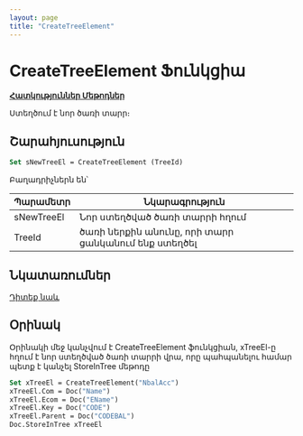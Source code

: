 ```yaml
---
layout: page
title: "CreateTreeElement"
---
```


# CreateTreeElement Ֆունկցիա

[**Հատկություններ Մեթոդներ**](../../AsTreeElement.md)

Ստեղծում է նոր ծառի տարր։

## Շարահյուսություն

``` vb
Set sNewTreeEl = CreateTreeElement (TreeId)
```
Բաղադրիչներն են՝
    
| Պարամետր | Նկարագրություն |
|--|--|
| sNewTreeEl | Նոր ստեղծված ծառի տարրի հղում |
| TreeId | ծառի ներքին անունը, որի տարր ցանկանում ենք ստեղծել |

## Նկատառումներ

[Դիտեք նաև](../../../constructors.html)

## Օրինակ

Օրինակի մեջ կանչվում է CreateTreeElement ֆունկցիան, 
xTreeEl-ը հղում է նոր ստեղծված ծառի տարրի վրա, 
որը պահպանելու համար պետք է կանչել StoreInTree մեթոդը 

``` vb
Set xTreeEl = CreateTreeElement("NbalAcc")
xTreeEl.Com = Doc("Name")
xTreeEl.Ecom = Doc("EName")
xTreeEl.Key = Doc("CODE")
xTreeEl.Parent = Doc("CODEBAL")
Doc.StoreInTree xTreeEl
```